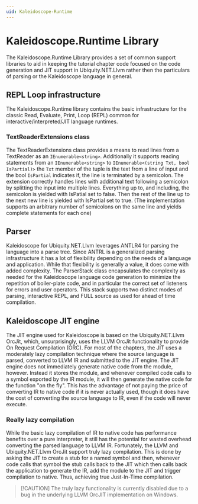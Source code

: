 ```yaml
---
uid: Kaleidoscope-Runtime
---
```


# Kaleidoscope.Runtime Library
The Kaleidoscope.Runtime Library provides a set of common support libraries to aid in keeping the
tutorial chapter code focused on the code generation and JIT support in Ubiquity.NET.Llvm rather then the
particulars of parsing or the Kaleidoscope language in general.

## REPL Loop infrastructure
The Kaleidoscope.Runtime library contains the basic infrastructure for the classic Read, Evaluate,
Print, Loop (REPL) common for interactive/interpreted/JIT language runtimes.

### TextReaderExtensions class
The TextReaderExtensions class provides a means to read lines from a TextReader as an `IEnumerable<string>`.
Additionally it supports reading statements from an `IEnumerable<string>` to `IEnumerable<(string Txt, bool IsPartial)>`
the `Txt` member of the tuple is the text from a line of input and the bool `IsPartial` indicates if, the line is
terminated by a semicolon. The extension correctly handles lines with additional text following a semicolon by
splitting the input into multiple lines. Everything up to, and including, the semicolon is yielded with IsPatial
set to false. Then the rest of the line up to the next new line is yielded with IsPartial set to true. (The
implementation supports an arbitrary number of semicolons on the same line and yields complete statements for
each one)

## Parser
Kaleidoscope for Ubiquity.NET.Llvm leverages ANTLR4 for parsing the language into a parse tree. Since ANTRL is a
generalized parsing infrastructure it has a lot of flexibility depending on the needs of a language and
application. While that flexibility is generally a value, it does come with added complexity. The ParserStack
class encapsulates the complexity as needed for the Kaleidoscope language code generation to minimize
the repetition of boiler-plate code, and in particular the correct set of listeners for errors and user
operators. This stack supports two distinct modes of parsing, interactive REPL, and FULL source as used
for ahead of time compilation.

## Kaleidoscope JIT engine
The JIT engine used for Kaleidoscope is based on the Ubiquity.NET.Llvm OrcJit, which, unsurprisingly, uses the LLVM
OrcJit functionality to provide On Request Compilation (ORC). For most of the chapters, the JIT uses a
moderately lazy compilation technique where the source language is parsed, converted to LLVM IR and submitted
to the JIT engine. The JIT engine does not immediately generate native code from the module, however. Instead
it stores the module, and whenever compiled code calls to a symbol exported by the IR module, it will then
generate the native code for the function "on the fly". This has the advantage of not paying the price of
converting IR to native code if it is never actually used, though it does have the cost of converting the
source language to IR, even if the code will never execute.

### Really lazy compilation
While the basic lazy compilation of IR to native code has performance benefits over a pure interpreter, it
still has the potential for wasted overhead converting the parsed language to LLVM IR. Fortunately, the LLVM
and Ubiquity.NET.Llvm OrcJit support truly lazy compilation. This is done by asking the JIT to create a stub for
a named symbol and then, whenever code calls that symbol the stub calls back to the JIT which then calls back
the application to generate the IR, add the module to the JIT and trigger compilation to native. Thus, achieving
true Just-In-Time compilation.

>[!CAUTION] The truly lazy functionality is currently disabled due to a bug in the underlying LLVM OrcJIT
> implementation on Windows.
